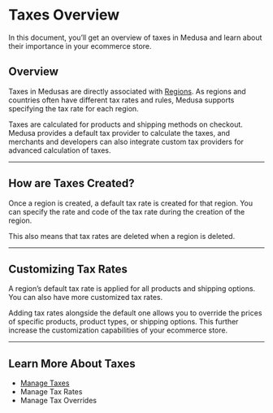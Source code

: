 # Taxes Overview

In this document, you’ll get an overview of taxes in Medusa and learn about their importance in your ecommerce store.

## Overview

Taxes in Medusas are directly associated with [Regions](../regions/index.md). As regions and countries often have different tax rates and rules, Medusa supports specifying the tax rate for each region.

Taxes are calculated for products and shipping methods on checkout. Medusa provides a default tax provider to calculate the taxes, and merchants and developers can also integrate custom tax providers for advanced calculation of taxes.

---

## How are Taxes Created?

Once a region is created, a default tax rate is created for that region. You can specify the rate and code of the tax rate during the creation of the region.

This also means that tax rates are deleted when a region is deleted.

---

## Customizing Tax Rates

A region’s default tax rate is applied for all products and shipping options. You can also have more customized tax rates. 

Adding tax rates alongside the default one allows you to override the prices of specific products, product types, or shipping options. This further increase the customization capabilities of your ecommerce store.

---

## Learn More About Taxes

- [Manage Taxes](./manage.md)
- Manage Tax Rates
- Manage Tax Overrides
